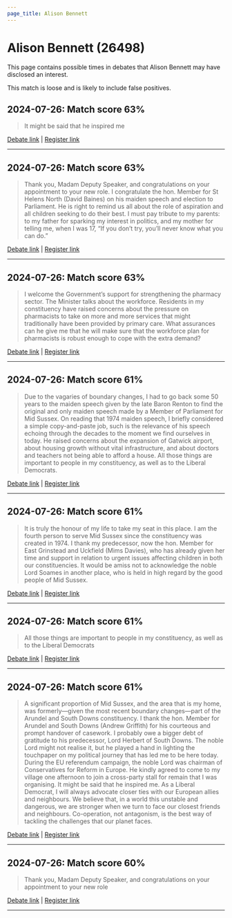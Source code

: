 ```yaml
---
page_title: Alison Bennett
---
```


# Alison Bennett  (26498)

This page contains possible times in debates that Alison Bennett may have disclosed an interest.

This match is loose and is likely to include false positives. 



## 2024-07-26: Match score 63%

>It might be said that he inspired me

[Debate link](https://www.theyworkforyou.com/debates/?id=2024-07-26d.984.1) | [Register link](https://www.theyworkforyou.com/mp/26498/register)


---



## 2024-07-26: Match score 63%

>Thank you, Madam Deputy Speaker, and congratulations on your appointment to your new role. I congratulate the hon. Member for St Helens North (David Baines) on his maiden speech and election to Parliament. He is right to remind us all about the role of aspiration and all children seeking to do their best. I must pay tribute to my parents: to my father for sparking my interest in politics, and my mother for telling me, when I was 17, “If you don’t try, you’ll never know what you can do.”

[Debate link](https://www.theyworkforyou.com/debates/?id=2024-07-26d.984.1) | [Register link](https://www.theyworkforyou.com/mp/26498/register)


---



## 2024-07-26: Match score 63%

>I welcome the Government’s support for strengthening the pharmacy sector. The Minister talks about the workforce. Residents in my constituency have raised concerns about the pressure on pharmacists to take on more and more services that might traditionally have been provided by primary care. What assurances can he give me that he will make sure that the workforce plan for pharmacists is robust enough to cope with the extra demand?

[Debate link](https://www.theyworkforyou.com/debates/?id=2024-07-26d.1010.2) | [Register link](https://www.theyworkforyou.com/mp/26498/register)


---



## 2024-07-26: Match score 61%

>Due to the vagaries of boundary changes, I had to go back some 50 years to the maiden speech given by the late Baron Renton to find the original and only maiden speech made by a Member of Parliament for Mid Sussex. On reading that 1974 maiden speech, I briefly considered a simple copy-and-paste job, such is the relevance of his speech echoing through the decades to the moment we find ourselves in today. He raised concerns about the expansion of Gatwick airport, about housing growth without vital infrastructure, and about doctors and teachers not being able to afford a house. All those things are important to people in my constituency, as well as to the Liberal Democrats.

[Debate link](https://www.theyworkforyou.com/debates/?id=2024-07-26d.984.1) | [Register link](https://www.theyworkforyou.com/mp/26498/register)


---



## 2024-07-26: Match score 61%

>It is truly the honour of my life to take my seat in this place. I am the fourth person to serve Mid Sussex since the constituency was created in 1974. I thank my predecessor, now the hon. Member for East Grinstead and Uckfield (Mims Davies), who has already given her time and support in relation to urgent issues affecting children in both our constituencies. It would be amiss  not to acknowledge the noble Lord Soames in another place, who is held in high regard by the good people of Mid Sussex.

[Debate link](https://www.theyworkforyou.com/debates/?id=2024-07-26d.984.1) | [Register link](https://www.theyworkforyou.com/mp/26498/register)


---



## 2024-07-26: Match score 61%

>All those things are important to people in my constituency, as well as to the Liberal Democrats

[Debate link](https://www.theyworkforyou.com/debates/?id=2024-07-26d.984.1) | [Register link](https://www.theyworkforyou.com/mp/26498/register)


---



## 2024-07-26: Match score 61%

>A significant proportion of Mid Sussex, and the area that is my home, was formerly—given the most recent boundary changes—part of the Arundel and South Downs constituency. I thank the hon. Member for Arundel and South Downs (Andrew Griffith) for his courteous and prompt handover of casework. I probably owe a bigger debt of gratitude to his predecessor, Lord Herbert of South Downs. The noble Lord might not realise it, but he played a hand in lighting the touchpaper on my political journey that has led me to be here today. During the EU referendum campaign, the noble Lord was chairman of Conservatives for Reform in Europe. He kindly agreed to come to my village one afternoon to join a cross-party stall for remain that I was organising. It might be said that he inspired me. As a Liberal Democrat, I will always advocate closer ties with our European allies and neighbours. We believe that, in a world this unstable and dangerous, we are stronger when we turn to face our closest friends and neighbours. Co-operation, not antagonism, is the best way of tackling the challenges that our planet faces.

[Debate link](https://www.theyworkforyou.com/debates/?id=2024-07-26d.984.1) | [Register link](https://www.theyworkforyou.com/mp/26498/register)


---



## 2024-07-26: Match score 60%

>Thank you, Madam Deputy Speaker, and congratulations on your appointment to your new role

[Debate link](https://www.theyworkforyou.com/debates/?id=2024-07-26d.984.1) | [Register link](https://www.theyworkforyou.com/mp/26498/register)


---

